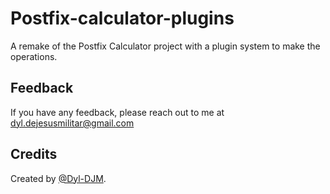 # Postfix-calculator-plugins
A remake of the Postfix Calculator project with a plugin system to make the operations.

## Feedback

If you have any feedback, please reach out to me at dyl.dejesusmilitar@gmail.com




## Credits

Created by [@Dyl-DJM](https://www.github.com/Dyl-DJM).



